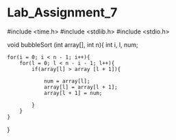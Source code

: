 # Lab_Assignment_7
#include <time.h>
#include <stdlib.h>
#include <stdio.h>

void bubbleSort (int array[], int n){
    int i, l, num;

    for(i = 0; i < n - 1; i++){
        for(l = 0; l < n - i - 1; l++){
            if(array[l] > array [l + 1]){

                num = array[l];
                array[l] = array[l + 1];
                array[l + 1] = num;
                
            }
        }
    }

}

